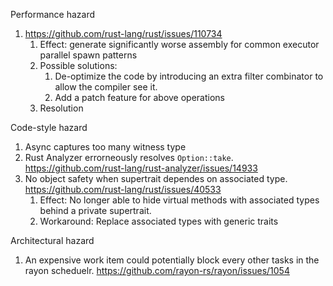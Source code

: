 Performance hazard
1. https://github.com/rust-lang/rust/issues/110734
    1. Effect: generate significantly worse assembly for common executor parallel spawn patterns
    2. Possible solutions: 
        1. De-optimize the code by introducing an extra filter combinator to allow the compiler see it.
        2. Add a patch feature for above operations
    3. Resolution 


Code-style hazard
1. Async captures too many witness type
2. Rust Analyzer errorneously resolves `Option::take`. https://github.com/rust-lang/rust-analyzer/issues/14933
3. No object safety when supertrait dependes on associated type. https://github.com/rust-lang/rust/issues/40533
    1. Effect: No longer able to hide virtual methods with associated types behind a private supertrait.
    2. Workaround: Replace associated types with generic traits


Architectural hazard
1. An expensive work item could potentially block every other tasks in the rayon scheduelr. https://github.com/rayon-rs/rayon/issues/1054